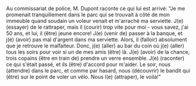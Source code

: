 Au commissariat de police, M. Dupont raconte ce qui lui est arrivé: "Je me promenait tranquillement dans le parc qui se trouvait à côté de mon immeuble quand soudain un voleur venait et m'arraché ma serviette. J(e) (essayer) de le rattraper, mais il (courir) trop vite pour moi - vous savez, j'ai 50 ans, et lui, il (être) jeune encore! J(e) (venir de) passer à la banque, et j(e) (avoir) pas mal d'argent dans ma serviette. Alors, il (falloir) absolument que je retrouve le malfaiteur. Donc, j(e) (aller) au bar du coin où j(e) (aller) tous les soirs pour voir si un de mes amis (être) là. J(e) (avoir) de la chance, trois copains (être en train de) prendre un verre ensemble. J(e) (raconter) ce qui s'était passé, et ils (être) d'accord pour m'aider. Le soir, nous (attendre) dans le parc, et comme par hasard, nous (découvrir) le bandit qui (être) sur le point de voler un vélo. Nous l(e) (attraper), le voilà!"